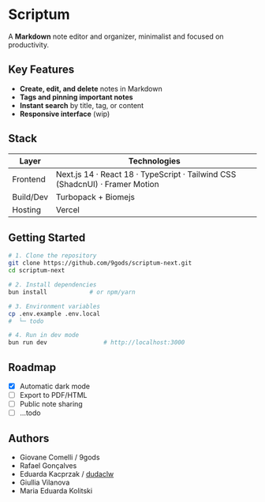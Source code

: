 # Scriptum

A **Markdown** note editor and organizer, minimalist and focused on productivity.

## Key Features

* **Create, edit, and delete** notes in Markdown
* **Tags and pinning important notes**
* **Instant search** by title, tag, or content
* **Responsive interface** (wip)

## Stack

| Layer     | Technologies                                                                 |
| --------- | ---------------------------------------------------------------------------- |
| Frontend  | Next.js 14 · React 18 · TypeScript · Tailwind CSS (ShadcnUI) · Framer Motion |
| Build/Dev | Turbopack + Biomejs                                                          |
| Hosting   | Vercel                                                                       |

## Getting Started

```bash
# 1. Clone the repository
git clone https://github.com/9gods/scriptum-next.git
cd scriptum-next

# 2. Install dependencies
bun install            # or npm/yarn

# 3. Environment variables
cp .env.example .env.local
#  └─ todo

# 4. Run in dev mode
bun run dev                # http://localhost:3000
```

## Roadmap

* [x] Automatic dark mode
* [ ] Export to PDF/HTML
* [ ] Public note sharing
* [ ] ...todo

## Authors

* Giovane Comelli / 9gods
* Rafael Gonçalves
* Eduarda Kacprzak / [dudaclw](https://github.com/dudaclw?tab=repositories)
* Giullia Vilanova
* Maria Eduarda Kolitski

